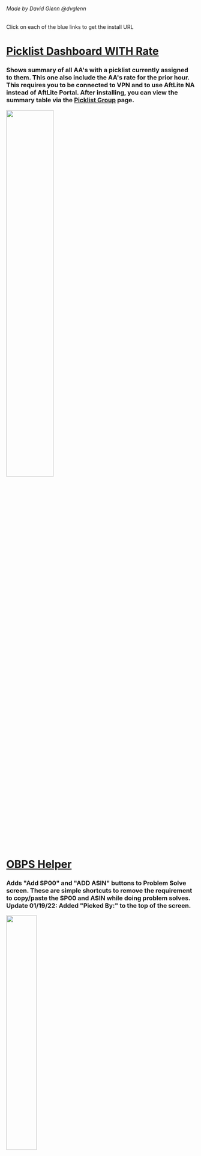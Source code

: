 ###### Made by David Glenn @dvglenn
Click on each of the blue links  to get the install URL

# [Picklist Dashboard WITH Rate](https://github.com/dvglenn/TMScripts/raw/main/PicklistCountByUserWithRate.user.js)
### Shows summary of all AA's with a picklist currently assigned to them.  This one also include the AA's rate for the prior hour.  This requires you to be connected to VPN and to use AftLite NA instead of AftLite Portal.  After installing, you can view the summary table via the <a href="https://aftlite-na.amazon.com/picklist_group">Picklist Group</a> page.
<img src="https://i.imgur.com/JbJcwzv.png" width="50%" >

<!--
# [Picklist Dashboard](https://github.com/dvglenn/TMScripts/raw/main/PicklistCountByUser.user.js)
### Shows summary of all AA's with a picklist currently assigned to them.  This will work via either AftLite NA or Portal. After installing, you can view the summary table via the <a href="https://aftlite-portal.amazon.com/picklist_group">Picklist Group</a> page.
<img src="https://i.imgur.com/wwtIgve.png" width="50%" >
-->

# [OBPS Helper](https://github.com/dvglenn/TMScripts/raw/main/OBPSHelper.user.js)
### Adds "Add SP00" and "ADD ASIN" buttons to Problem Solve screen.  These are simple shortcuts to remove the requirement to copy/paste the SP00 and ASIN while doing problem solves. Update 01/19/22: Added "Picked By:" to the top of the screen.
<img src="https://i.imgur.com/CnBwJc4.png" width="40%" >

# [Assign Picklist](https://github.com/dvglenn/TMScripts/raw/main/AssignPicklist.user.js)
### Adds Copy All button to bottom of View Picklist screen. When pressed, it copies all of the picklists and opens the Assign Picklist Screen where you can then manually type in an AA's username and then paste the copied picklists to be assigned. Update 01/19/22: Added 4/5/7/10/20/25 buttons in adddition to original 14 button.  UPDATE 03/802/22:  Now adds the selected picklists to the URL of the Assignment Page where the "Assign Picklist Helper" script grabs them and automatically adds them to the "Enter picklist ID's" text box so that you no longer have to paste the values into that box.  Requires the "Assign Picklist Helper" script to be installed as well.
<img src="https://i.imgur.com/TaxoZxz.png" width="75%" >

# [Assign Picklist Helper](https://github.com/dvglenn/TMScripts/raw/main/AssignPicklistHelper.user.js)
### Works in conjunction with the above "Assign Picklist" script to pick up the picklist IDs from the URL and automatically adds them to the "Enter picklist ID's" text box.
<img src="https://i.imgur.com/1vlMs9d.png" width="75%" >

# [Idle Time Focus](https://github.com/dvglenn/TMScripts/raw/main/IdleTimeFocus.user.js)
### Sets the focus to the first dropdown where "Idle" is currently selected.  This alleviates the endless scrolling through all of the records to get to the one you likely need to examine.
<img src="https://i.imgur.com/53naewz.png" width="75%" >

# [Missing Expirations Helper](https://github.com/dvglenn/TMScripts/raw/main/DGMissingExpirationHelper.user.js)
### Adds ability to sort table by clicking on column headers.  Also adds "View" Button for each ASIN in the Missing Expirations list.  When this button is clicked, it will open the Inventory tool in a separate window. This eliminates the need to highlight, copy, switch to the inventory page, and paste in the ASIN and replaces it with a single click of the button.
<img src="https://i.imgur.com/UBwduVa.png" width="40%" >

# [Missing Expirations Inventory Helper](https://github.com/dvglenn/TMScripts/raw/main/DGMissingExpirationInventoryHelper.user.js)
### Used in conjunction with the above "Missing Expirations Helper", when doing Missing Expirations and use the "View" button, it will highlight the first row with that has a missing expiration date and will place the focus in the date box allowing you to immediately type in the new expiration date without having to click into the date text box.
<img src="https://i.imgur.com/la0Pl1z.png" width="75%" >

# [IOL Helper](https://github.com/dvglenn/TMScripts/raw/main/DGIOLHelper.user.js)
### When you click on the location hyperlink, it opens the Inventory page in a separate tab and sets the focus to the next item.  Makes it much easier to clear IOL only using your keyboard (especially when used in conjunction with the Inventory Helper.

# [Inventory Helper](https://github.com/dvglenn/TMScripts/raw/main/DGInventoryFocus.user.js)
### Sets the focus to the Quantity location to make it easier to clear IOL without using a mouse.  Makes it exponentially quicker to do so.

# [Validate Inventory Helper](https://github.com/dvglenn/TMScripts/raw/main/DGValidateInventoryEnterButton.user.js)
### Sets the focus to the Yes button to make it easier and quicker to clear IOL without using a mouse.

# [Dock Received NYR Pallet Helper](https://github.com/dvglenn/TMScripts/raw/main/DGDockReceivedNYRPallets.user.js)
### Adds an additional column to the Dock Received page that allows you the option to close any existing NYR pallets that are open for the PO.  This makes it so that you don't have to bounce between the Dock Received page and the NYR Pallets page to get everything closed out.
<img src="https://i.imgur.com/XiPEOIF.png" width="75%" >

# [PO ASIN Lookup Helper](https://github.com/dvglenn/TMScripts/raw/main/DGPOAsinLookupHelper.user.js)
### Adds "Open" link next to the PO to give the option to go directly to Dock Receive for that specific PO.
<img src="https://i.imgur.com/RmM7EvZ.png" width="40%" >
